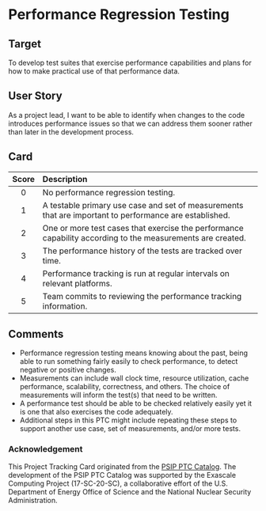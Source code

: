 [metadata:tags]:- "ecp-psip-ptc"
# Performance Regression Testing

## Target

To develop test suites that exercise performance capabilities and plans for how to make practical use of that performance data.

## User Story

As a project lead, I want to be able to identify when changes to the code introduces performance issues so that we can 
address them sooner rather than later in the development process.

## Card

| Score         | Description |
| :-------------: | :------------- |
| 0 | No performance regression testing. |
| 1 | A testable primary use case and set of measurements that are important to performance are established. |
| 2 | One or more test cases that exercise the performance capability according to the measurements are created. |
| 3 | The performance history of the tests are tracked over time. |
| 4 | Performance tracking is run at regular intervals on relevant platforms. |
| 5 | Team commits to reviewing the performance tracking information.|

## Comments

- Performance regression testing means knowing about the past, being able to run something fairly easily to check 
performance, to detect negative or positive changes.
- Measurements can include wall clock time, resource utilization, cache performance, scalability, correctness, 
and others. The choice of measurements will inform the test(s) that need to be written.
- A performance test should be able to be checked relatively easily yet it is one that also exercises the code adequately.
- Additional steps in this PTC might include repeating these steps to support another use case, set of measurements, 
and/or more tests.


### Acknowledgement

This Project Tracking Card originated from the [PSIP PTC Catalog](https://bssw-psip.github.io/ptc-catalog/). The development of the PSIP PTC Catalog was supported by the Exascale Computing Project (17-SC-20-SC), a collaborative effort of the U.S. Department of Energy Office of Science and the National Nuclear Security Administration.
